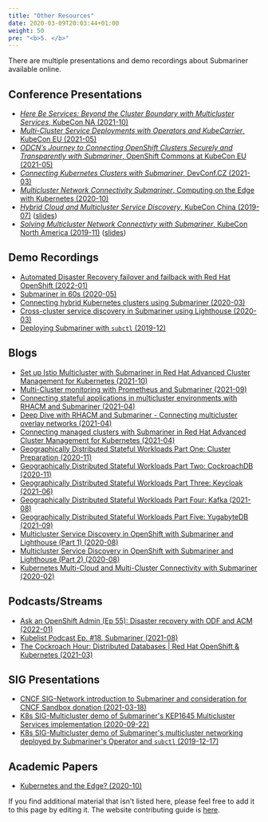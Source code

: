 ```yaml
---
title: "Other Resources"
date: 2020-03-09T20:03:44+01:00
weight: 50
pre: "<b>5. </b>"
---
```


There are multiple presentations and demo recordings about Submariner available online.

## Conference Presentations

<!-- markdownlint-disable line-length -->
* [*Here Be Services: Beyond the Cluster Boundary with Multicluster Services*, KubeCon NA (2021-10)](https://youtu.be/_UJrSfmvlMA)
* [*Multi-Cluster Service Deployments with Operators and KubeCarrier*, KubeCon EU (2021-05)](https://youtu.be/mWQetXFVrao)
* [*ODCN’s Journey to Connecting OpenShift Clusters Securely and Transparently with Submariner*, OpenShift Commons at KubeCon EU (2021-05)
](https://youtu.be/BnbMpCbqyBk)
* [*Connecting Kubernetes Clusters with Submariner*, DevConf.CZ (2021-03)](https://www.youtube.com/watch?v=-HE9iq34Zj8)
* [*Multicluster Network Connectivity Submariner*, Computing on the Edge with Kubernetes (2020-10)](https://www.youtube.com/watch?v=x7PbyTVEXFg)
* [*Hybrid Cloud and Multicluster Service Discovery*, KubeCon China (2019-07)](https://www.youtube.com/watch?v=uU4PSBLrpi8&list=PLj6h78yzYM2Njj5PvNc4Mtcril2YyR95d) ([slides](https://static.sched.com/hosted_files/kccncosschn19eng/6b/Hybrid%20Cloud%20and%20Multi-Cluster%20Service%20Connectivity.pdf))
* [*Solving Multicluster Network Connectivty with Submariner*, KubeCon North America (2019-11)](https://www.youtube.com/watch?v=jMvuchSMCKU&list=PLj6h78yzYM2NDs-iu8WU5fMxINxHXlien) ([slides](https://static.sched.com/hosted_files/kccncna19/7d/Submariner%20Kubecon%20NA%202019%20%281%29.pdf))
<!-- markdownlint-enable line-length -->

## Demo Recordings

* [Automated Disaster Recovery failover and failback with Red Hat OpenShift (2022-01)](https://www.youtube.com/watch?v=OPKVKPfJrRA)
* [Submariner in 60s (2020-05)](https://www.youtube.com/watch?v=pQgUWiGtKqM)
* [Connecting hybrid Kubernetes clusters using Submariner (2020-03)](https://www.youtube.com/watch?v=fMhZRNn0fxQ)
* [Cross-cluster service discovery in Submariner using Lighthouse (2020-03)](https://www.youtube.com/watch?v=tXsemQPNhyQ)
* [Deploying Submariner with `subctl` (2019-12)](https://www.youtube.com/watch?v=cInmBXuZsU8)

## Blogs

* [Set up Istio Multicluster with Submariner in Red Hat Advanced Cluster Management for Kubernetes (2021-10)](https://cloud.redhat.com/blog/set-up-istio-multicluster-with-submariner-in-red-hat-advanced-cluster-management-for-kubernetes)
* [Multi-Cluster monitoring with Prometheus and Submariner (2021-09)](https://medium.com/@danielbachar/multi-cluster-monitoring-with-prometheus-and-submariner-f89ff733e7ec)
* [Connecting stateful applications in multicluster environments with RHACM and Submariner (2021-04)](https://rcarrata.com/openshift/rhacm-submariner-2/)
* [Deep Dive with RHACM and Submariner - Connecting multicluster overlay networks (2021-04)](https://rcarrata.com/openshift/rhacm-submariner/)
* [Connecting managed clusters with Submariner in Red Hat Advanced Cluster Management for Kubernetes (2021-04)](https://www.openshift.com/blog/connecting-managed-clusters-with-submariner-in-red-hat-advanced-cluster-management-for-kubernetes)
* [Geographically Distributed Stateful Workloads Part One: Cluster Preparation (2020-11)](https://www.openshift.com/blog/geographically-distributed-stateful-workloads-part-one-cluster-preparation)
* [Geographically Distributed Stateful Workloads Part Two: CockroachDB (2020-11)](https://www.openshift.com/blog/geographically-distributed-stateful-workloads-part-two-cockroachdb)
* [Geographically Distributed Stateful Workloads Part Three: Keycloak (2021-06)](https://cloud.redhat.com/blog/geographically-distributed-stateful-workloads-part-3-keycloak)
* [Geographically Distributed Stateful Workloads Part Four: Kafka (2021-08)](https://cloud.redhat.com/blog/geographically-distributed-stateful-workloads-part-four-kafka)
* [Geographically Distributed Stateful Workloads Part Five: YugabyteDB (2021-09)](https://cloud.redhat.com/blog/geographically-distributed-stateful-workloads-part-five-yugabytedb)
* [Multicluster Service Discovery in OpenShift with Submariner and Lighthouse (Part 1) (2020-08)](https://www.openshift.com/blog/multicluster-service-discovery-in-openshift)
* [Multicluster Service Discovery in OpenShift with Submariner and Lighthouse (Part 2) (2020-08)](https://www.openshift.com/blog/multicluster-service-discovery-in-openshift-part-2)
* [Kubernetes Multi-Cloud and Multi-Cluster Connectivity with Submariner (2020-02)](https://www.linkedin.com/pulse/kubernetes-multi-cloud-multi-cluster-connectivity-gokul-chandra/?trk=related_artice_Kubernetes%20Multi-Cloud%20and%20Multi-Cluster%20Connectivity%20with%20Submariner_article-card_title)

## Podcasts/Streams

* [Ask an OpenShift Admin (Ep 55): Disaster recovery with ODF and ACM (2022-01)](https://youtu.be/Tlmuvkq_OPo?t=1177)
* [Kubelist Podcast Ep. #18, Submariner (2021-08)](https://www.heavybit.com/library/podcasts/the-kubelist-podcast/ep-18-submariner-with-miguel-angel-ajo-and-stephen-kitt-of-red-hat/)
* [The Cockroach Hour: Distributed Databases | Red Hat OpenShift & Kubernetes (2021-03)](https://www.youtube.com/watch?v=_FIW2dYKsuk)

## SIG Presentations

* [CNCF SIG-Network introduction to Submariner and consideration for CNCF Sandbox donation (2021-03-18)](https://youtu.be/R5F8l9ursBk?t=878)
* [K8s SIG-Multicluster demo of Submariner's KEP1645 Multicluster Services implementation (2020-09-22)](https://youtu.be/bx4z9sMX8FM?t=1350)
* [K8s SIG-Multicluster demo of Submariner's multicluster networking deployed by Submariner's Operator and `subctl` (2019-12-17)](https://youtu.be/4C4kc9AOz4M?t=273)

## Academic Papers

* [Kubernetes and the Edge? (2020-10)](https://hal.inria.fr/hal-02972686/document)

If you find additional material that isn't listed here, please feel free to add it to this page by editing it.
The website contributing guide is [here](../development/website).
